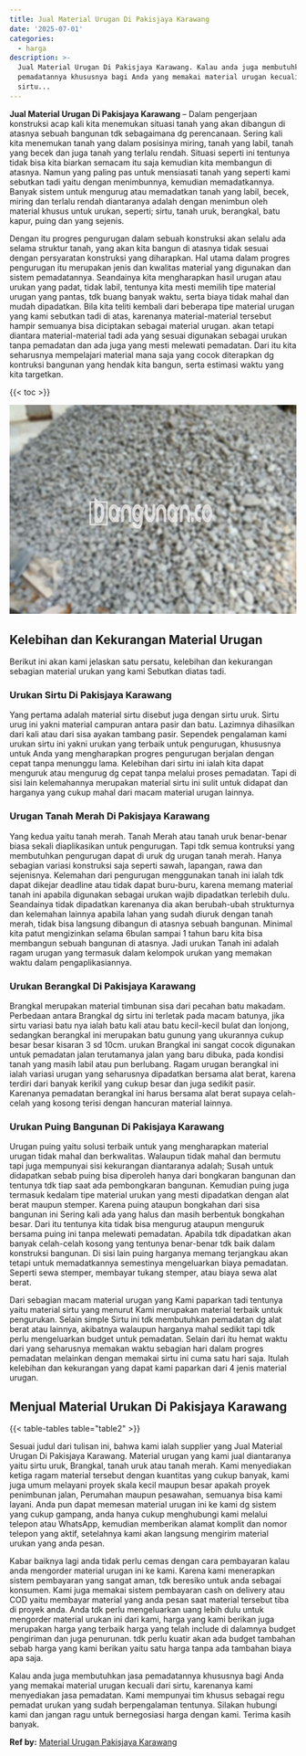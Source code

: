 ```yaml
---
title: Jual Material Urugan Di Pakisjaya Karawang
date: '2025-07-01'
categories:
  - harga
description: >-
  Jual Material Urugan Di Pakisjaya Karawang. Kalau anda juga membutuhkan jasa
  pemadatannya khususnya bagi Anda yang memakai material urugan kecuali dari
  sirtu...
---
```


**Jual Material Urugan Di Pakisjaya Karawang** – Dalam pengerjaan konstruksi acap kali kita menemukan situasi tanah yang akan dibangun di atasnya sebuah bangunan tdk sebagaimana dg perencanaan. Sering kali kita menemukan tanah yang dalam posisinya miring, tanah yang labil, tanah yang becek dan juga tanah yang terlalu rendah. Situasi seperti ini tentunya tidak bisa kita biarkan semacam itu saja kemudian kita membangun di atasnya. Namun yang paling pas untuk mensiasati tanah yang seperti kami sebutkan tadi yaitu dengan menimbunnya, kemudian memadatkannya. Banyak sistem untuk mengurug atau memadatkan tanah yang labil, becek, miring dan terlalu rendah diantaranya adalah dengan menimbun oleh material khusus untuk urukan, seperti; sirtu, tanah uruk, berangkal, batu kapur, puing dan yang sejenis.

Dengan itu progres pengurugan dalam sebuah konstruksi akan selalu ada selama struktur tanah, yang akan kita bangun di atasnya tidak sesuai dengan persyaratan konstruksi yang diharapkan. Hal utama dalam progres pengurugan itu merupakan jenis dan kwalitas material yang digunakan dan sistem pemadatannya. Seandainya kita mengharapkan hasil urugan atau urukan yang padat, tidak labil, tentunya kita mesti memilih tipe material urugan yang pantas, tdk buang banyak waktu, serta biaya tidak mahal dan mudah dipadatkan. Bila kita teliti kembali dari beberapa tipe material urugan yang kami sebutkan tadi di atas, karenanya material-material tersebut hampir semuanya bisa diciptakan sebagai material urugan. akan tetapi diantara material-material tadi ada yang sesuai digunakan sebagai urukan tanpa pemadatan dan ada juga yang mesti melewati pemadatan. Dari itu kita seharusnya mempelajari material mana saja yang cocok diterapkan dg kontruksi bangunan yang hendak kita bangun, serta estimasi waktu yang kita targetkan.

{{< toc >}}

![Jual Material Urugan Di Pakisjaya Karawang](/images/jual-urugan-20.png)

## Kelebihan dan Kekurangan Material Urugan

Berikut ini akan kami jelaskan satu persatu, kelebihan dan kekurangan sebagian material urukan yang kami Sebutkan diatas tadi.

### Urukan Sirtu Di Pakisjaya Karawang

Yang pertama adalah material sirtu disebut juga dengan sirtu uruk. Sirtu urug ini yakni material campuran antara pasir dan batu. Lazimnya dihasilkan dari kali atau dari sisa ayakan tambang pasir. Sependek pengalaman kami urukan sirtu ini yakni urukan yang terbaik untuk pengurugan, khususnya untuk Anda yang mengharapkan progres pengurugan berjalan dengan cepat tanpa menunggu lama. Kelebihan dari sirtu ini ialah kita dapat menguruk atau mengurug dg cepat tanpa melalui proses pemadatan. Tapi di sisi lain kelemahannya merupakan material sirtu ini sulit untuk didapat dan harganya yang cukup mahal dari macam material urugan lainnya.

### Urugan Tanah Merah Di Pakisjaya Karawang

Yang kedua yaitu tanah merah. Tanah Merah atau tanah uruk benar-benar biasa sekali diaplikasikan untuk pengurugan. Tapi tdk semua kontruksi yang membutuhkan pengurugan dapat di uruk dg urugan tanah merah. Hanya sebagian variasi konstruksi saja seperti sawah, lapangan, rawa dan sejenisnya. Kelemahan dari pengurugan menggunakan tanah ini ialah tdk dapat dikejar deadline atau tidak dapat buru-buru, karena memang material tanah ini apabila digunakan sebagai urukan wajib dipadatkan terlebih dulu. Seandainya tidak dipadatkan karenanya dia akan berubah-ubah strukturnya dan kelemahan lainnya apabila lahan yang sudah diuruk dengan tanah merah, tidak bisa langsung dibangun di atasnya sebuah bangunan. Minimal kita patut mengizinkan selama 6bulan sampai 1 tahun baru kita bisa membangun sebuah bangunan di atasnya. Jadi urukan Tanah ini adalah ragam urugan yang termasuk dalam kelompok urukan yang memakan waktu dalam pengaplikasiannya.

### Urukan Berangkal Di Pakisjaya Karawang

Brangkal merupakan material timbunan sisa dari pecahan batu makadam. Perbedaan antara Brangkal dg sirtu ini terletak pada macam batunya, jika sirtu variasi batu nya ialah batu kali atau batu kecil-kecil bulat dan lonjong, sedangkan berangkal ini merupakan batu gunung yang ukurannya cukup besar besar kisaran 3 sd 10cm. urukan Brangkal ini sangat cocok digunakan untuk pemadatan jalan terutamanya jalan yang baru dibuka, pada kondisi tanah yang masih labil atau pun berlubang. Ragam urugan berangkal ini ialah variasi urugan yang seharusnya dipadatkan bersama alat berat, karena terdiri dari banyak kerikil yang cukup besar dan juga sedikit pasir. Karenanya pemadatan berangkal ini harus bersama alat berat supaya celah-celah yang kosong terisi dengan hancuran material lainnya.

### Urukan Puing Bangunan Di Pakisjaya Karawang

Urugan puing yaitu solusi terbaik untuk yang mengharapkan material urugan tidak mahal dan berkwalitas. Walaupun tidak mahal dan bermutu tapi juga mempunyai sisi kekurangan diantaranya adalah; Susah untuk didapatkan sebab puing bisa diperoleh hanya dari bongkaran bangunan dan tentunya tdk tiap saat ada pembongkaran bangunan. Kemudian puing juga termasuk kedalam tipe material urukan yang mesti dipadatkan dengan alat berat maupun stemper. Karena puing ataupun bongkahan dari sisa bangunan ini Sering kali ada yang halus dan masih berbentuk bongkahan besar. Dari itu tentunya kita tidak bisa mengurug ataupun menguruk bersama puing ini tanpa melewati pemadatan. Apabila tdk dipadatkan akan banyak celah-celah kosong yang tentunya benar-benar tdk baik dalam konstruksi bangunan. Di sisi lain puing harganya memang terjangkau akan tetapi untuk memadatkannya semestinya mengeluarkan biaya pemadatan. Seperti sewa stemper, membayar tukang stemper, atau biaya sewa alat berat.

Dari sebagian macam material urugan yang Kami paparkan tadi tentunya yaitu material sirtu yang menurut Kami merupakan material terbaik untuk pengurukan. Selain simple Sirtu ini tdk membutuhkan pemadatan dg alat berat atau lainnya, akibatnya walaupun harganya mahal sedikit tapi tdk perlu mengeluarkan budget untuk pemadatan. Selain dari itu hemat waktu dari yang seharusnya memakan waktu sebagian hari dalam progres pemadatan melainkan dengan memakai sirtu ini cuma satu hari saja. Itulah kelebihan dan kekurangan yang dapat kami paparkan dari 4 jenis material urugan.

## Menjual Material Urukan Di Pakisjaya Karawang

{{< table-tables table="table2" >}}

Sesuai judul dari tulisan ini, bahwa kami ialah supplier yang Jual Material Urugan Di Pakisjaya Karawang. Material urugan yang kami jual diantaranya yaitu sirtu uruk, Brangkal, tanah uruk atau tanah merah. Kami menyediakan ketiga ragam material tersebut dengan kuantitas yang cukup banyak, kami juga umum melayani proyek skala kecil maupun besar apakah proyek penimbunan jalan, Perumahan maupun pesawahan, semuanya bisa kami layani. Anda pun dapat memesan material urugan ini ke kami dg sistem yang cukup gampang, anda hanya cukup menghubungi kami melalui telepon atau WhatsApp, kemudian memberikan alamat komplit dan nomor telepon yang aktif, setelahnya kami akan langsung mengirim material urukan yang anda pesan.

Kabar baiknya lagi anda tidak perlu cemas dengan cara pembayaran kalau anda mengorder material urugan ini ke kami. Karena kami menerapkan sistem pembayaran yang sangat aman, tdk beresiko untuk anda sebagai konsumen. Kami juga memakai sistem pembayaran cash on delivery atau COD yaitu membayar material yang anda pesan saat material tersebut tiba di proyek anda. Anda tdk perlu mengeluarkan uang lebih dulu untuk mengorder material urukan ini dari kami, harga yang kami berikan juga merupakan harga yang terbaik harga yang telah include di dalamnya budget pengiriman dan juga penurunan. tdk perlu kuatir akan ada budget tambahan sebab harga yang kami berikan yaitu satu harga tanpa ada tambahan biaya apa saja.

Kalau anda juga membutuhkan jasa pemadatannya khususnya bagi Anda yang memakai material urugan kecuali dari sirtu, karenanya kami menyediakan jasa pemadatan. Kami mempunyai tim khusus sebagai regu pemadat urukan yang sudah berpengalaman tentunya. Silakan hubungi kami dan jangan ragu untuk bernegosiasi harga dengan kami. Terima kasih banyak.

**Ref by:** [Material Urugan Pakisjaya Karawang](https://id.wikipedia.org/wiki/Material)
